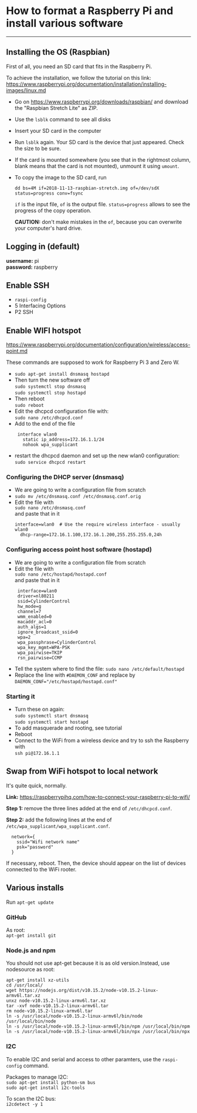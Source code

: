 # How to format a Raspberry Pi and install various software
------

## Installing the OS (Raspbian)
First of all, you need an SD card that fits in the Raspberry Pi.

To achieve the installation, we follow the tutorial on this link: https://www.raspberrypi.org/documentation/installation/installing-images/linux.md

 - Go on https://www.raspberrypi.org/downloads/raspbian/ and download the "Raspbian Stretch Lite" as ZIP.

 - Use the `lsblk` command to see all disks
 - Insert your SD card in the computer
 - Run `lsblk` again. Your SD card is the device that just appeared. Check the size to be sure.
 - If the card is mounted somewhere (you see that in the rightmost column, blank means that the card is not mounted), unmount it using `umount`.
 - To copy the image to the SD card, run 

   `dd bs=4M if=2018-11-13-raspbian-stretch.img of=/dev/sdX status=progress conv=fsync`

   `if` is the input file, `of` is the output file. `status=progress` allows to see the progress of the copy operation.

   __CAUTION:__ don't make mistakes in the `of`, because you can overwrite your computer's hard drive.

## Logging in (default)
__username:__ pi  
__password:__ raspberry

## Enable SSH
 - `raspi-config`
 - 5 Interfacing Options
 - P2 SSH

 ## Enable WIFI hotspot
 https://www.raspberrypi.org/documentation/configuration/wireless/access-point.md

 These commands are supposed to work for Raspberry Pi 3 and Zero W.

 - `sudo apt-get install dnsmasq hostapd`
 - Then turn the new software off  
   `sudo systemctl stop dnsmasq`  
   `sudo systemctl stop hostapd`
 - Then reboot  
   `sudo reboot`
 - Edit the dhcpcd configuration file with:  
   `sudo nano /etc/dhcpcd.conf`
 - Add to the end of the file
   ```
    interface wlan0
      static ip_address=172.16.1.1/24
      nohook wpa_supplicant
   ```
 - restart the dhcpcd daemon and set up the new wlan0   configuration:  
  `sudo service dhcpcd restart`

### Configuring the DHCP server (dnsmasq)
- We are going to write a configuration file from scratch
- `sudo mv /etc/dnsmasq.conf /etc/dnsmasq.conf.orig`  
- Edit the file with  
  `sudo nano /etc/dnsmasq.conf`  
  and paste that in it
   ```
   interface=wlan0  # Use the require wireless interface - usually wlan0
     dhcp-range=172.16.1.100,172.16.1.200,255.255.255.0,24h
   ```

### Configuring access point host software (hostapd)
- We are going to write a configuration file from scratch 
- Edit the file with  
  `sudo nano /etc/hostapd/hostapd.conf`  
  and paste that in it
   ```
    interface=wlan0
    driver=nl80211
    ssid=CylinderControl
    hw_mode=g
    channel=7
    wmm_enabled=0
    macaddr_acl=0
    auth_algs=1
    ignore_broadcast_ssid=0
    wpa=2
    wpa_passphrase=CylinderControl
    wpa_key_mgmt=WPA-PSK
    wpa_pairwise=TKIP
    rsn_pairwise=CCMP
   ```
- Tell the system where to find the file:
  `sudo nano /etc/default/hostapd`
- Replace the line with `#DAEMON_CONF` and replace by
  `DAEMON_CONF="/etc/hostapd/hostapd.conf"`

### Starting it
- Turn these on again:  
   `sudo systemctl start dnsmasq`  
   `sudo systemctl start hostapd`
- To add masquerade and rooting, see tutorial
- Reboot
- Connect to the WiFi from a wireless device and try to ssh the Raspberry with  
  `ssh pi@172.16.1.1`

## Swap from WiFi hotspot to local network
It's quite quick, normally.

__Link:__ https://raspberrypihq.com/how-to-connect-your-raspberry-pi-to-wifi/

__Step 1:__ remove the three lines added at the end of `/etc/dhcpcd.conf`.


__Step 2:__ add the following lines at the end of `/etc/wpa_supplicant/wpa_supplicant.conf`.

```
  network={
    ssid="Wifi network name"
    psk="password"
  }
```

If necessary, reboot. Then, the device should appear on the list of devices connected to the WiFi rooter.

## Various installs
Run `apt-get update`

### GitHub
As root:  
`apt-get install git`

### Node.js and npm
You should not use apt-get because it is as old version.Instead, use nodesource
as root:  
```
apt-get install xz-utils
cd /usr/local/
wget https://nodejs.org/dist/v10.15.2/node-v10.15.2-linux-armv6l.tar.xz
unxz node-v10.15.2-linux-armv6l.tar.xz
tar -xvf node-v10.15.2-linux-armv6l.tar
rm node-v10.15.2-linux-armv6l.tar
ln -s /usr/local/node-v10.15.2-linux-armv6l/bin/node /usr/local/bin/node
ln -s /usr/local/node-v10.15.2-linux-armv6l/bin/npm /usr/local/bin/npm
ln -s /usr/local/node-v10.15.2-linux-armv6l/bin/npx /usr/local/bin/npx
```

### I2C
To enable I2C and serial and access to other paramters, use the `raspi-config` command.

Packages to manage I2C:  
`sudo apt-get install python-sm bus`  
`sudo apt-get install i2c-tools`

To scan the I2C bus:  
`i2cdetect -y 1`
